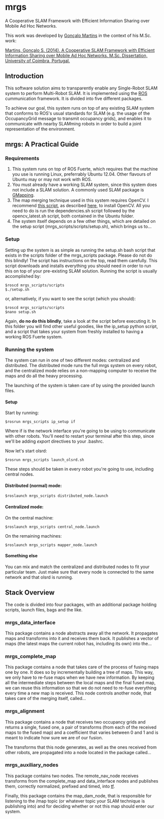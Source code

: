mrgs
===
A Cooperative SLAM Framework with Efficient Information Sharing over Mobile Ad Hoc Networks.

This work was developed by [Gonçalo Martins](http://ap.isr.uc.pt/?w=people_information&ID=152) in the context of his M.Sc. work:

[Martins, Gonçalo S. (2014). A Cooperative SLAM Framework with Efficient Information Sharing over Mobile Ad Hoc Networks. M.Sc. Dissertation, University of Coimbra, Portugal.](http://mrl.isr.uc.pt/archive/GMartins_dissertation_final.pdf)

## Introduction
This software solution aims to transparently enable any Single-Robot SLAM system to perform Multi-Robot SLAM. It is implemented using the [ROS](http://ros.org) cummunication framework. It is divided into five different packages.

To achieve our goal, this system runs on top of any existing SLAM system that conforms to ROS's usual standards for SLAM (e.g. the usage of the OccupancyGrid message to transmit occupancy grids), and enables it to communicate with nearby SLAMming robots in order to build a joint representation of the environment.

## mrgs: A Practical Guide

### Requirements
1. This system runs on top of ROS Fuerte, which requires that the machine you use is running Linux, preferrably Ubuntu 12.04. Other flavours of Ubuntu may or may not work with ROS.
2. You must already have a working SLAM system, since this system does not include a SLAM solution. A commonly used SLAM package is [GMapping](http://wiki.ros.org/gmapping).
3. The map merging technique used in this system requires OpenCV. I recommend [this script](https://github.com/jayrambhia/Install-OpenCV), as described [here](https://help.ubuntu.com/community/OpenCV), to install OpenCV. All you need to do is run the dependencies.sh script followed by the opencv_latest.sh script, both contained in the Ubuntu folder.
4. The system itself depends on a few other things, which are detailed on the setup script (mrgs_scripts/scripts/setup.sh), which brings us to...


### Setup
Setting up the system is as simple as running the setup.sh bash script that exists in the scripts folder of the mrgs_scripts package. Please do not do this blindly! The script has instructions on the top, read them carefully. This script downloads and installs everything you should need in order to run this on top of your pre-existing SLAM solution. Running the script is usually accomplished by:

    $roscd mrgs_scripts/scripts
    $./setup.sh
    
or, alternatively, if you want to see the script (which you should):

    $roscd mrgs_scripts/scripts
    $nano setup.sh
    
Again, **do no do this blindly**, take a look at the script before executing it. In this folder you will find other useful goodies, like the ip_setup python script, and a script that takes your system from freshly installed to having a working ROS Fuerte system.

### Running the system
The system can run in one of two different modes: centralized and distributed. The distributed mode runs the full mrgs system on every robot, and the centralized mode relies on a non-mapping computer to receive the maps and do all the heavy processing.

The launching of the system is taken care of by using the provided launch files.

#### Setup
Start by running:

    $rosrun mrgs_scripts ip_setup if

Where if is the network interface you're going to be using to communicate with other robots. You'll need to restart your terminal after this step, since we'll be adding _export_ directives to your .bashrc.

Now let's start olsrd:

    $rosrun mrgs_scripts launch_olsrd.sh
    
These steps should be taken in every robot you're going to use, including central nodes.

#### Distributed (normal) mode:

    $roslaunch mrgs_scripts distributed_node.launch
    

#### Centralized mode:
On the central machine:

    $roslaunch mrgs_scripts central_node.launch
    
On the remaining machines:

    $roslaunch mrgs_scripts mapper_node.launch
    

#### Something else

You can mix and match the centralized and distributed nodes to fit your particular team. Just make sure that every node is connected to the same network and that olsrd is running.

## Stack Overview
The code is divided into four packages, with an additional package holding scripts, launch files, bags and the like.

### mrgs_data_interface
This package contains a node abstracts away all the network. It propagates maps and transforms into it and receives them back. It publishes a vector of maps (the latest maps the current robot has, including its own) into the...

### mrgs_complete_map
This package contains a node that takes care of the process of fusing maps one by one. It does so by incrementally building a tree of maps. This way, we only have to re-fuse maps when we have new information. By keeping all the intermediate steps between the local maps and the final fused map, we can reuse this information so that we do not need to re-fuse everything every time a new map is received. This node controls another node, that takes care of the merging itself, called...

### mrgs_alignment
This package contains a node that receives two occupancy grids and returns a single, fused one, a pair of transforms (from each of the received maps to the fused map) and a coefficient that varies between 0 and 1 and is meant to indicate how sure we are of our fusion.

The transforms that this node generates, as well as the ones received from other robots, are propagated into a node located in the package called...

### mrgs_auxiliary_nodes
This package contains two nodes. The remote_nav_node receives transforms from the complete_map and data_interface nodes and publishes them, correctly normalized, prefixed and timed, into [tf](http://wiki.ros.org/tf).

Finally, this package contains the map_dam_node, that is responsible for listening to the /map topic (or whatever topic your SLAM technique is publishing into) and for deciding whether or not this map should enter our system.




